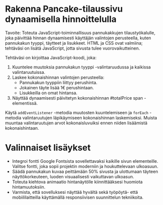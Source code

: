 # Rakenna Pancake-tilaussivu dynaamisella hinnoittelulla

Tavoite: Toteuta JavaScript-toiminnallisuus pannukakkujen tilaustyökalulle, joka päivittää hinnan dynaamisesti käyttäjän valintojen perusteella, kuten pannukakun tyyppi, täytteet ja lisukkeet. HTML ja CSS ovat valmiina; tehtäväsi on lisätä JavaScript, jotta sivusta tulee vuorovaikutteinen.

Tehtäväsi on kirjoittaa JavaScript-koodi, joka:

1. Kuuntelee muutoksia pannukakun tyyppi -valintaruudussa ja kaikissa valintaruutuissa.
2. Laskee kokonaishinnan valintojen perusteella:
   - Pannukakun tyyppiin liittyy perushinta.
   - Jokainen täyte lisää 1€ perushintaan.
   - Lisukkeilla on omat hintansa.
3. Näyttää dynaamisesti päivitetyn kokonaishinnan #totalPrice span -elementissä.

Käytä `addEventListener` -metodia muutosten kuuntelemiseen ja `forEach` -metodia valintaruutujen läpikäymiseen kokonaishinnan laskemiseksi. Muista muuntaa valintaruutujen arvot kokonaisluvuiksi ennen niiden lisäämistä kokonaishintaan.

# Valinnaiset lisäykset

- Integroi fontti Google Fontsista sovellettavaksi kaikille sivun elementeille. Valitse fontti, joka sopii projektin moderniin ja houkuttelevaan ulkoasuun.
- Säädä pannukakun kuvaa peittämään 50% sivusta ja ulottumaan täyteen näyttökorkeuteen, luoden visuaalisesti vaikuttavan ulkoasun.
- Toteuta kiehtova animaatio hintanäytölle kiinnittääksesi huomiota hintamuutoksiin.
- Varmista, että sovelluksesi näyttää hyvältä sekä työpöytä- että mobiililaitteilla käyttämällä responsiivisen suunnittelun tekniikoita.
